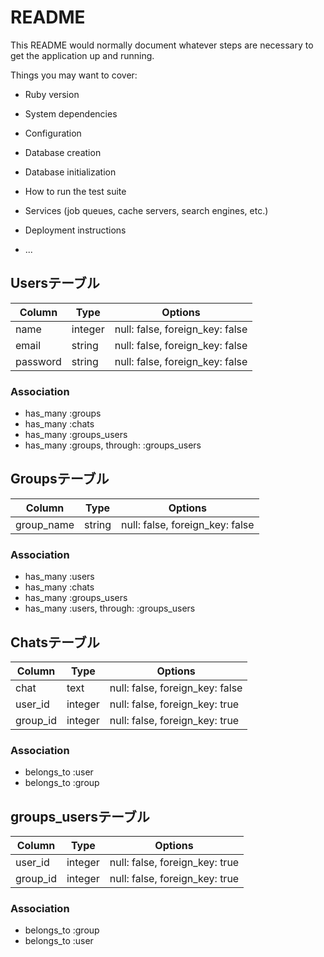 # README

This README would normally document whatever steps are necessary to get the
application up and running.

Things you may want to cover:

* Ruby version

* System dependencies

* Configuration

* Database creation

* Database initialization

* How to run the test suite

* Services (job queues, cache servers, search engines, etc.)

* Deployment instructions

* ...


## Usersテーブル
|Column|Type|Options|
|------|----|-------|
|name|integer|null: false, foreign_key: false|
|email|string|null: false, foreign_key: false|
|password|string|null: false, foreign_key: false|

### Association
- has_many :groups
- has_many :chats
- has_many :groups_users
- has_many :groups, through: :groups_users

## Groupsテーブル
|Column|Type|Options|
|------|----|-------|
|group_name|string|null: false, foreign_key: false|

### Association
- has_many :users
- has_many :chats
- has_many :groups_users
- has_many :users, through: :groups_users

## Chatsテーブル
|Column|Type|Options|
|------|----|-------|
|chat|text|null: false, foreign_key: false|
|user_id|integer|null: false, foreign_key: true|
|group_id|integer|null: false, foreign_key: true|

### Association
- belongs_to :user
- belongs_to :group

## groups_usersテーブル

|Column|Type|Options|
|------|----|-------|
|user_id|integer|null: false, foreign_key: true|
|group_id|integer|null: false, foreign_key: true|

### Association
- belongs_to :group
- belongs_to :user